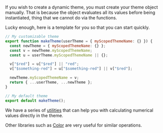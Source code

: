 If you wish to create a dynamic theme, you must create your theme object manually. That is because the object evaluates all
its values before being instantiated, thing that we cannot do via the functions.

Lucky enough, here is a template for you so that you can start quickly.

```js static
// My customizable theme
export function makeTheme(userTheme = { myScopedThemeName: {} }) {
  const newTheme = { myScopedThemeName: {} };
  const v = newTheme.myScopedThemeName;
  const u = userTheme.myScopedThemeName || {};

  v["$red"] = u["$red"] || "red";
  v["$something-red"] = u["$something-red"] || v["$red"];

  newTheme.myScopedThemeName = v;
  return { ...userTheme, ...newTheme };
}

// My default theme
export default makeTheme();
```

We have a series of [utilities](https://github.com/bootstrap-styled/utils) that can help you with calculating numerical
values directly in the theme.

Other libraries such as [Color](https://github.com/Qix-/color) are very useful for similar operations.
